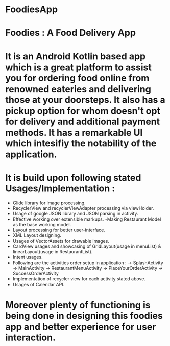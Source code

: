 # FoodiesApp
# Foodies : A Food Delivery App
# It is an Android Kotlin based app which is a great platform to assist you for ordering food online from renowned eateries and delivering those at your doorsteps. It also has a pickup option for whom doesn't opt for delivery and additional payment methods. It has a remarkable UI which intesifiy the notability of the application.
# It is build upon following stated Usages/Implementation :

- Glide library for image processing.
- RecyclerView and recyclerViewAdapter processing via viewHolder. 
- Usage of google JSON library and JSON parsing in activity.
- Effective working over extensible markups.
-Making Restaurant Model as the base working model. 
- Layout processing for better user-interface.
- XML Layout designing.
- Usages of VectorAssets for drawable images.
- CardView usages and showcasing of GridLayout(usage in menuList) & linearLayout(usage in RestaurantList). 
- Intent usages.
- Following are the activities order setup in application :
-> SplashActivity
-> MainActivity
-> RestaurantMenuActivity
-> PlaceYourOrderActivity
-> SuccessOrderActivity
- Implementation of recycler view for each activity stated above.
- Usages of Calendar API.      

# Moreover plenty of functioning is being done in designing this foodies app and better experience for user interaction.
